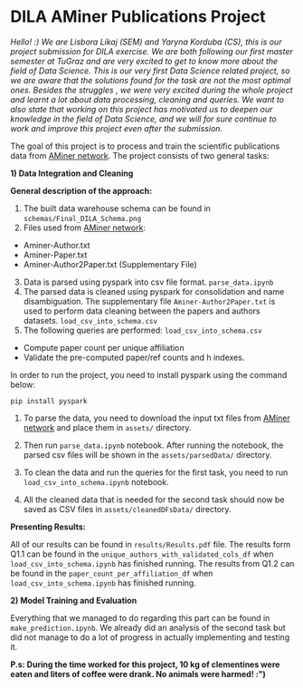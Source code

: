# DILA AMiner Publications Project
_Hello! :) We are Lisbora Likaj (SEM) and Yaryna Korduba (CS), this is our project submission for DILA exercise. We are both following 
our first master semester at TuGraz and are very excited to get to know more about the field of Data Science. This is our
very first Data Science related project, so we are aware that the solutions found for the task are not the most optimal ones.
Besides the struggles , we were very excited during the whole project and learnt a lot about data processing, cleaning and queries.
We want to also state that working on this project has motivated us to deepen our knowledge in the field of Data Science, 
and we will for sure continue to work and improve this project even after the submission._

The goal of this project is to process and train the scientific publications data from
[AMiner network](https://www.aminer.org/aminernetwork). The project consists of two general tasks:

**1) Data Integration and Cleaning**


**General description of the approach:** 

1. The built data warehouse schema can be found in `schemas/Final_DILA_Schema.png`
2. Files used from [AMiner network](https://www.aminer.org/aminernetwork):
* Aminer-Author.txt
* Aminer-Paper.txt
* Aminer-Author2Paper.txt (Supplementary File)
3. Data is parsed using pyspark into csv file format. `parse_data.ipynb`
4. The parsed data is cleaned using pyspark for consolidation and name disambiguation. The supplementary file 
   `Aminer-Author2Paper.txt` is used to perform data cleaning between the papers and authors datasets. `load_csv_into_schema.csv`
5. The following queries are performed: `load_csv_into_schema.csv`
* Compute paper count per unique affiliation
* Validate the pre-computed paper/ref counts and h indexes.



In order to run the project, you need to install pyspark using the command below:

`pip install pyspark`

1. To parse the data, you need to download the input txt files from 
[AMiner network](https://www.aminer.org/aminernetwork) and place them in `assets/` directory.

2. Then run `parse_data.ipynb` notebook. After running the notebook, the parsed csv files will be shown in the 
   `assets/parsedData/` directory.

3. To clean the data and run the queries for the first task, you need to run `load_csv_into_schema.ipynb` notebook. 

4. All the cleaned data that is needed for the second task should now be saved as CSV files in `assets/cleanedDFsData/` 
   directory. 

**Presenting Results:**

All of our results can be found in `results/Results.pdf` file.
The results form Q1.1 can be found in the `unique_authors_with_validated_cols_df` when `load_csv_into_schema.ipynb` 
has finished running.
The results from Q1.2 can be found in the `paper_count_per_affiliation_df` when `load_csv_into_schema.ipynb` has
finished running.


**2) Model Training and Evaluation**

Everything that we managed to do regarding this part can be found in `make_prediction.ipynb`.
We already did an analysis of the second task but did not manage to do a lot of progress in actually implementing 
and testing it.




**P.s: During the time worked for this project, 10 kg of clementines were eaten and liters of coffee were drank. No animals were harmed! :")**

